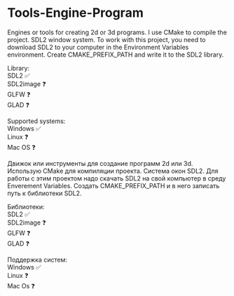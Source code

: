 # Tools-Engine-Program

Engines or tools for creating 2d or 3d programs.
I use CMake to compile the project.
SDL2 window system. To work with this project, you need to download SDL2 to your computer in the Environment Variables environment. Create CMAKE_PREFIX_PATH and write it to the SDL2 library.

Library: <br>
SDL2 ✅ <br>
SDL2image ❓ <br>
GLFW ❓ <br>
GLAD ❓ <br>


Supported systems: <br>
Windows ✅ <br>
Linux ❓ <br>
Mac OS ❓ <br>


Движок или инструменты для создание программ 2d или 3d.
Использую CMake для компиляции проекта.
Система окон SDL2. Для работы с этим проектом надо скачать SDL2 на свой компьютер в среду Enverement Variables. Создать CMAKE_PREFIX_PATH и в него записать путь к библиотеки SDL2.

Библиотеки: <br>
SDL2 ✅ <br>
SDL2image ❓ <br>
GLFW ❓ <br>
GLAD ❓ <br>

Поддержка систем: <br> 
Windows ✅ <br>
Linux ❓ <br>
Mac Os ❓ <br>

